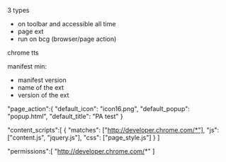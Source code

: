 3 types
- on toolbar and accessible all time
- page ext
- run on bcg (browser/page action)


chrome tts

manifest min:
- manifest version
- name of the ext
- version of the ext



"page_action":{
    "default_icon": "icon16.png",
    "default_popup": "popup.html",
    "default_title": "PA test"
}

"content_scripts":[
    {
        "matches": ["http://developer.chrome.com/*"],
        "js": ["content.js", "jquery.js"],
        "css": ["page_style.js"]
    }
]

"permissions":[
    "http://developer.chrome.com/*"
]